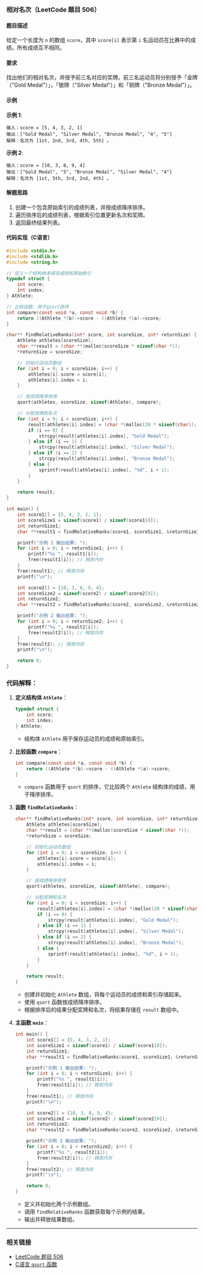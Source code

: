 ### 相对名次（LeetCode 题目 506）

#### 题目描述
给定一个长度为 `n` 的数组 `score`，其中 `score[i]` 表示第 `i` 名运动员在比赛中的成绩。所有成绩互不相同。

#### 要求
找出他们的相对名次，并授予前三名对应的奖牌。前三名运动员将分别授予「金牌（"Gold Medal"）」，「银牌（"Silver Medal"）」和「铜牌（"Bronze Medal"）」。

#### 示例

**示例 1**:
```
输入：score = [5, 4, 3, 2, 1]
输出：["Gold Medal", "Silver Medal", "Bronze Medal", "4", "5"]
解释：名次为 [1st, 2nd, 3rd, 4th, 5th] 。
```

**示例 2**:
```
输入：score = [10, 3, 8, 9, 4]
输出：["Gold Medal", "5", "Bronze Medal", "Silver Medal", "4"]
解释：名次为 [1st, 5th, 3rd, 2nd, 4th] 。
```

#### 解题思路
1. 创建一个包含原始索引的成绩列表，并按成绩降序排序。
2. 遍历排序后的成绩列表，根据索引位置更新名次和奖牌。
3. 返回最终结果列表。

#### 代码实现（C语言）

```c
#include <stdio.h>
#include <stdlib.h>
#include <string.h>

// 定义一个结构体来保存成绩和原始索引
typedef struct {
    int score;
    int index;
} Athlete;

// 比较函数，用于qsort排序
int compare(const void *a, const void *b) {
    return ((Athlete *)b)->score - ((Athlete *)a)->score;
}

char** findRelativeRanks(int* score, int scoreSize, int* returnSize) {
    Athlete athletes[scoreSize];
    char **result = (char **)malloc(scoreSize * sizeof(char *));
    *returnSize = scoreSize;

    // 初始化运动员数组
    for (int i = 0; i < scoreSize; i++) {
        athletes[i].score = score[i];
        athletes[i].index = i;
    }

    // 按成绩降序排序
    qsort(athletes, scoreSize, sizeof(Athlete), compare);

    // 分配奖牌和名次
    for (int i = 0; i < scoreSize; i++) {
        result[athletes[i].index] = (char *)malloc(20 * sizeof(char));
        if (i == 0) {
            strcpy(result[athletes[i].index], "Gold Medal");
        } else if (i == 1) {
            strcpy(result[athletes[i].index], "Silver Medal");
        } else if (i == 2) {
            strcpy(result[athletes[i].index], "Bronze Medal");
        } else {
            sprintf(result[athletes[i].index], "%d", i + 1);
        }
    }

    return result;
}

int main() {
    int score1[] = {5, 4, 3, 2, 1};
    int scoreSize1 = sizeof(score1) / sizeof(score1[0]);
    int returnSize1;
    char **result1 = findRelativeRanks(score1, scoreSize1, &returnSize1);

    printf("示例 1 输出结果: ");
    for (int i = 0; i < returnSize1; i++) {
        printf("%s ", result1[i]);
        free(result1[i]); // 释放内存
    }
    free(result1); // 释放内存
    printf("\n");

    int score2[] = {10, 3, 8, 9, 4};
    int scoreSize2 = sizeof(score2) / sizeof(score2[0]);
    int returnSize2;
    char **result2 = findRelativeRanks(score2, scoreSize2, &returnSize2);

    printf("示例 2 输出结果: ");
    for (int i = 0; i < returnSize2; i++) {
        printf("%s ", result2[i]);
        free(result2[i]); // 释放内存
    }
    free(result2); // 释放内存
    printf("\n");

    return 0;
}
```

### 代码解释：

1. **定义结构体 `Athlete`**：
   ```c
   typedef struct {
       int score;
       int index;
   } Athlete;
   ```
   - 结构体 `Athlete` 用于保存运动员的成绩和原始索引。

2. **比较函数 `compare`**：
   ```c
   int compare(const void *a, const void *b) {
       return ((Athlete *)b)->score - ((Athlete *)a)->score;
   }
   ```
   - `compare` 函数用于 `qsort` 的排序，它比较两个 `Athlete` 结构体的成绩，用于降序排序。

3. **函数 `findRelativeRanks`**：
   ```c
   char** findRelativeRanks(int* score, int scoreSize, int* returnSize) {
       Athlete athletes[scoreSize];
       char **result = (char **)malloc(scoreSize * sizeof(char *));
       *returnSize = scoreSize;
   
       // 初始化运动员数组
       for (int i = 0; i < scoreSize; i++) {
           athletes[i].score = score[i];
           athletes[i].index = i;
       }
   
       // 按成绩降序排序
       qsort(athletes, scoreSize, sizeof(Athlete), compare);
   
       // 分配奖牌和名次
       for (int i = 0; i < scoreSize; i++) {
           result[athletes[i].index] = (char *)malloc(20 * sizeof(char));
           if (i == 0) {
               strcpy(result[athletes[i].index], "Gold Medal");
           } else if (i == 1) {
               strcpy(result[athletes[i].index], "Silver Medal");
           } else if (i == 2) {
               strcpy(result[athletes[i].index], "Bronze Medal");
           } else {
               sprintf(result[athletes[i].index], "%d", i + 1);
           }
       }
   
       return result;
   }
   ```
   - 创建并初始化 `Athlete` 数组，将每个运动员的成绩和索引存储起来。
   - 使用 `qsort` 函数按成绩降序排序。
   - 根据排序后的结果分配奖牌和名次，将结果存储在 `result` 数组中。

4. **主函数 `main`**：
   ```c
   int main() {
       int score1[] = {5, 4, 3, 2, 1};
       int scoreSize1 = sizeof(score1) / sizeof(score1[0]);
       int returnSize1;
       char **result1 = findRelativeRanks(score1, scoreSize1, &returnSize1);
   
       printf("示例 1 输出结果: ");
       for (int i = 0; i < returnSize1; i++) {
           printf("%s ", result1[i]);
           free(result1[i]); // 释放内存
       }
       free(result1); // 释放内存
       printf("\n");
   
       int score2[] = {10, 3, 8, 9, 4};
       int scoreSize2 = sizeof(score2) / sizeof(score2[0]);
       int returnSize2;
       char **result2 = findRelativeRanks(score2, scoreSize2, &returnSize2);
   
       printf("示例 2 输出结果: ");
       for (int i = 0; i < returnSize2; i++) {
           printf("%s ", result2[i]);
           free(result2[i]); // 释放内存
       }
       free(result2); // 释放内存
       printf("\n");
   
       return 0;
   }
   ```
   - 定义并初始化两个示例数组。
   - 调用 `findRelativeRanks` 函数获取每个示例的结果。
   - 输出并释放结果数组。


---

### 相关链接
- [LeetCode 题目 506](https://leetcode.com/problems/relative-ranks/)
- [C语言 `qsort` 函数](https://en.cppreference.com/w/c/algorithm/qsort)
